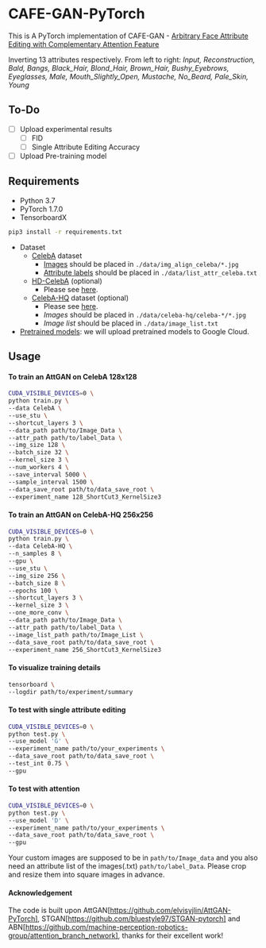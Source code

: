 # CAFE-GAN-PyTorch

This is A PyTorch implementation of CAFE-GAN - [Arbitrary Face Attribute Editing with Complementary Attention Feature](https://arxiv.org/pdf/2011.11900v1.pdf)

Inverting 13 attributes respectively. From left to right: _Input, Reconstruction, Bald, Bangs, Black_Hair, Blond_Hair, Brown_Hair, Bushy_Eyebrows, Eyeglasses, Male, Mouth_Slightly_Open, Mustache, No_Beard, Pale_Skin, Young_


## To-Do

- [ ] Upload experimental results
  - [ ] FID
  - [ ] Single Attribute Editing Accuracy
- [ ] Upload Pre-training model

## Requirements

* Python 3.7
* PyTorch 1.7.0
* TensorboardX

```bash
pip3 install -r requirements.txt
```

* Dataset
  * [CelebA](http://mmlab.ie.cuhk.edu.hk/projects/CelebA.html) dataset
    * [Images](https://www.dropbox.com/sh/8oqt9vytwxb3s4r/AADSNUu0bseoCKuxuI5ZeTl1a/Img?dl=0&preview=img_align_celeba.zip) should be placed in `./data/img_align_celeba/*.jpg`
    * [Attribute labels](https://www.dropbox.com/sh/8oqt9vytwxb3s4r/AAA8YmAHNNU6BEfWMPMfM6r9a/Anno?dl=0&preview=list_attr_celeba.txt) should be placed in `./data/list_attr_celeba.txt`
  * [HD-CelebA](https://github.com/LynnHo/HD-CelebA-Cropper) (optional)
    * Please see [here](https://github.com/LynnHo/HD-CelebA-Cropper).
  * [CelebA-HQ](https://github.com/tkarras/progressive_growing_of_gans) dataset (optional)
    * Please see [here](https://github.com/willylulu/celeba-hq-modified).
    * _Images_ should be placed in `./data/celeba-hq/celeba-*/*.jpg`
    * _Image list_ should be placed in `./data/image_list.txt`
* [Pretrained models](http://bit.ly/attgan-pretrain): we will upload pretrained models to Google Cloud.


## Usage

#### To train an AttGAN on CelebA 128x128

```bash
CUDA_VISIBLE_DEVICES=0 \
python train.py \
--data CelebA \
--use_stu \
--shortcut_layers 3 \
--data_path path/to/Image_Data \
--attr_path path/to/label_Data \
--img_size 128 \
--batch_size 32 \
--kernel_size 3 \
--num_workers 4 \
--save_interval 5000 \
--sample_interval 1500 \
--data_save_root path/to/data_save_root \
--experiment_name 128_ShortCut3_KernelSize3
```

#### To train an AttGAN on CelebA-HQ 256x256

```bash
CUDA_VISIBLE_DEVICES=0 \
python train.py \
--data CelebA-HQ \
--n_samples 8 \
--gpu \
--use_stu \
--img_size 256 \
--batch_size 8 \
--epochs 100 \
--shortcut_layers 3 \
--kernel_size 3 \
--one_more_conv \
--data_path path/to/Image_Data \
--attr_path path/to/label_Data \
--image_list_path path/to/Image_List \
--data_save_root path/to/data_save_root \
--experiment_name 256_ShortCut3_KernelSize3
```

#### To visualize training details

```bash
tensorboard \
--logdir path/to/experiment/summary
```

#### To test with single attribute editing

```bash
CUDA_VISIBLE_DEVICES=0 \
python test.py \
--use_model 'G' \
--experiment_name path/to/your_experiments \
--data_save_root path/to/data_save_root \
--test_int 0.75 \
--gpu
```

#### To test with attention

```bash
CUDA_VISIBLE_DEVICES=0 \
python test.py \
--use_model 'D' \
--experiment_name path/to/your_experiments \
--data_save_root path/to/data_save_root \
--gpu
```

Your custom images are supposed to be in `path/to/Image_data` and you also need an attribute list of the images(.txt) `path/to/label_Data`. Please crop and resize them into square images in advance.

#### Acknowledgement
The code is built upon AttGAN[https://github.com/elvisyjlin/AttGAN-PyTorch], STGAN[https://github.com/bluestyle97/STGAN-pytorch] and ABN[https://github.com/machine-perception-robotics-group/attention_branch_network], thanks for their excellent work!